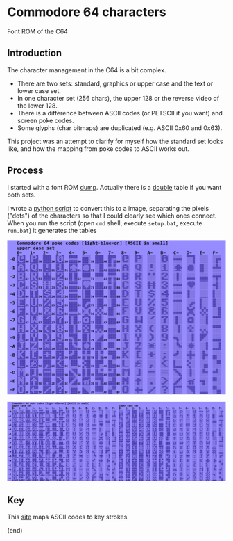 # Commodore 64 characters

Font ROM of the C64


## Introduction

The character management in the C64 is a bit complex.

- There are two sets: standard, graphics or upper case and the text or lower case set.
- In one character set (256 chars), the upper 128 or the reverse video of the lower 128.
- There is a difference between ASCII codes (or PETSCII if you want) and screen poke codes.
- Some glyphs (char bitmaps) are duplicated (e.g. ASCII 0x60 and 0x63).

This project was an attempt to clarify for myself how the standard set looks like,
and how the mapping from poke codes to ASCII works out.


## Process

I started with a font ROM [dump](c64fontrom1.pbm).
Actually there is a [double](c64fontrom2.pbm) table if you want both sets.

I wrote a [python script](app.py) to convert this to a image, separating the pixels ("dots") of the characters
so that I could clearly see which ones connect.
When you run the script (open `cmd` shell, execute `setup.bat`, execute `run.bat`) it generates the tables

![table](c64fontrom1.png)

![table](c64fontrom2.png)


## Key

This [site](https://sta.c64.org/cbm64petkey.html) maps ASCII codes to key strokes.

(end)

